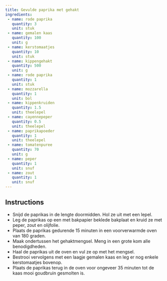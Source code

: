 ```yaml
---
title: Gevulde paprika met gehakt
ingredients:
 - name: rode paprika
   quantity: 3
   unit: stuk
 - name: gemalen kaas
   quantity: 100
   unit: g
 - name: kerstomaatjes
   quantity: 10
   unit: stuk
 - name: kippengehakt
   quantity: 500
   unit: g
 - name: rode paprika
   quantity: 1
   unit: stuk
 - name: mozzarella
   quantity: 1
   unit: bol
 - name: kippenkruiden
   quantity: 1.5
   unit: theelepel
 - name: cayennepeper
   quantity: 0.5
   unit: theelepel
 - name: paprikapoeder
   quantity: 1
   unit: theelepel
 - name: tomatenpuree
   quantity: 70
   unit: g
 - name: peper
   quantity: 1
   unit: snuf
 - name: zout
   quantity: 1
   unit: snuf
---
```


<Recipe />

## Instructions
  - Snijd de paprikas in de lengte doormidden. Hol ze uit met een lepel.
  - Leg de paprikas op een met bakpapier beklede bakplaat en kruid ze met peper, zout en olijfolie.
  - Plaats de paprikas gedurende 15 minuten in een voorverwarmde oven van 180 graden.
  - Maak ondertussen het gehaktmengsel. Meng in een grote kom alle benodigdheden.
  - Haal de paprikas uit de oven en vul ze op met het mengsel.
  - Bestrooi vervolgens met een laagje gemalen kaas en leg er nog enkele kerstomaatjes bovenop.
  - Plaats de paprikas terug in de oven voor ongeveer 35 minuten tot de kaas mooi goudbruin gesmolten is.